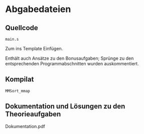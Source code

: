 # Abgabedateien

## Quellcode

`main.s`

Zum ins Template Einfügen.

Enthält auch Ansätze zu den Bonusaufgaben; Sprünge zu den entsprechenden Programmabschnitten wurden auskommentiert.

## Kompilat

`MMSort_mmap`

## Dokumentation und Lösungen zu den Theorieaufgaben

Dokumentation.pdf

